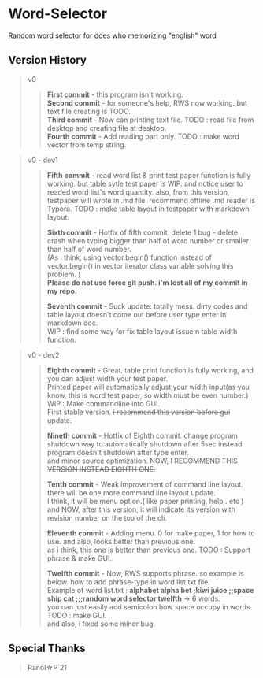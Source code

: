 # Word-Selector
Random word selector for does who memorizing "english" word 

## Version History 
 > v0
 >> **First commit** - this program isn't working.  
 >> **Second commit** - for someone's help, RWS now working. but text file creating is TODO.  
 >> **Third commit** - Now can printing text file. TODO : read file from desktop and creating file at desktop.  
 >> **Fourth commit** - Add reading part only. TODO : make word vector from temp string.  
 
 > v0 - dev1  
 >> **Fifth commit** - read word list & print test paper function is fully working. but table sytle test paper is WIP.
 >>                		  	and notice user to readed word list's word quantity. also, from this version, testpaper will wrote in .md file.
 >>                			  recommend offline .md reader is Typora. TODO : make table layout in testpaper with markdown layout.  
 >>  
 >> **Sixth commit** - Hotfix of fifth commit. delete 1 bug - delete crash when typing bigger than half of word number or smaller than half of word number.  
 >>							(As i think, using vector.begin() function instead of vector.begin() in vector iterator class variable solving this problem. )  
 >>								**Please do not use force git push. i'm lost all of my commit in my repo.**  
 >>  
 >> **Seventh commit** - Suck update. totally mess. dirty codes and table layout doesn't come out before user type enter in markdown doc.  
 >>							WIP : find some way for fix table layout issue n table width function.  
 
 > v0 - dev2
 >> **Eighth commit** - Great. table print function is fully working, and you can adjust width your test paper.  
 >>							Printed paper will automatically adjust your width input(as you know, this is word test paper, so width must be even number.)  
 >>								WIP : Make commandline into GUI.  
 >>									First stable version. ~~i recommend this version before gui update.~~  
 >>  
 >> **Nineth commit** - Hotfix of Eighth commit. change program shutdown way to automatically shutdown after 5sec instead program doesn't shutdown after type enter.  
 >>							and minor source optimization. ~~NOW, I RECOMMEND THIS VERSION INSTEAD EIGHTH ONE.~~  
 >>  
 >> **Tenth commit** - Weak improvement of command line layout. there will be one more command line layout update.  
 >>							I think, it will be menu option.( like paper printing, help.. etc )  
 >>								and NOW, after this version, it will indicate its version with revision number on the top of the cli.  
 >>  
 >> **Eleventh commit** - Adding menu. 0 for make paper, 1 for how to use. and also, looks better than previous one.  
 >>								as i think, this one is better than previous one. TODO : Support phrase & make GUI.  
 >>  
 >> **Twelfth commit** - Now, RWS supports phrase. so example is below. how to add phrase-type in word list.txt file.  
 >>								Example of word list.txt : **alphabet alpha bet ;kiwi juice ;;space ship cat ;;;random word selector twelfth** -> 6 words.  
 >>									you can just easily add semicolon how space occupy in words. TODO : make GUI.  
 >>										and also, i fixed some minor bug.

## Special Thanks
 > Ranol☆P`21
